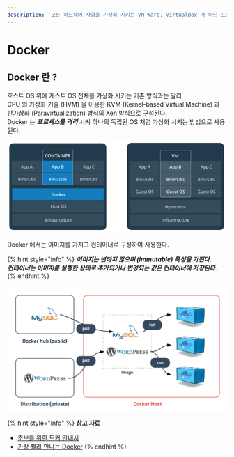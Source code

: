```yaml
---
description: '모든 하드웨어 사양을 가상화 시키는 VM Ware, VirtualBox 가 아닌 프로세스를 격리화 시켜서 사용하는 방식'
---
```


# Docker

## Docker 란 ?

호스트 OS 위에 게스트 OS 전체를 가상화 시키는 기존 방식과는 달리   
CPU 의 가상화 기술 \(HVM\) 을 이용한 KVM \(Kernel-based Virtual Machine\) 과 반가상화 \(Paravirtualization\) 방식의 Xen 방식으로 구성된다.  
Docker 는 _**프로세스를 격리**_ 시켜 하나의 독립된 OS 처럼 가상화 시키는 방법으로 사용된다.

![](../../../.gitbook/assets/2018-06-29-2.16.24.png)

Docker 에서는 이미지를 가지고 컨테이너로 구성하여 사용한다.

{% hint style="info" %}
_**이미지는 변하지 않으며 \(Immutable\) 특성을 가진다.  
컨테이너는 이미지를 실행한 상태로 추가되거나 변경되는 값은 컨테이너에 저장된다.**_
{% endhint %}

![](../../../.gitbook/assets/image%20%281%29.png)

{% hint style="info" %}
**참고 자료**

* [초보를 위한 도커 안내서](https://subicura.com/2017/01/19/docker-guide-for-beginners-1.html) 
* [가장 빨리 만나는 Docker](http://pyrasis.com/docker.html)
{% endhint %}



